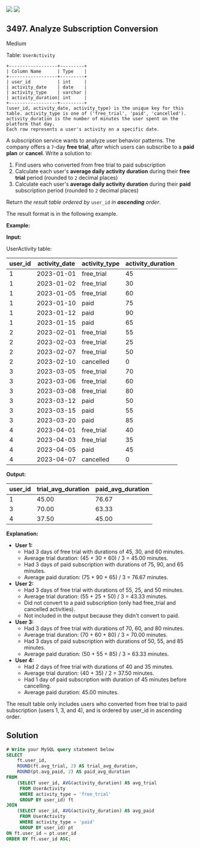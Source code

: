 [![](https://img.shields.io/github/stars/javadev/LeetCode-in-Java?label=Stars&style=flat-square)](https://github.com/javadev/LeetCode-in-Java)
[![](https://img.shields.io/github/forks/javadev/LeetCode-in-Java?label=Fork%20me%20on%20GitHub%20&style=flat-square)](https://github.com/javadev/LeetCode-in-Java/fork)

## 3497\. Analyze Subscription Conversion

Medium

Table: `UserActivity`

    +------------------+---------+
    | Column Name      | Type    |
    +------------------+---------+
    | user_id          | int     |
    | activity_date    | date    |
    | activity_type    | varchar |
    | activity_duration| int     |
    +------------------+---------+
    (user_id, activity_date, activity_type) is the unique key for this table. activity_type is one of ('free_trial', 'paid', 'cancelled').
    activity_duration is the number of minutes the user spent on the platform that day.
    Each row represents a user's activity on a specific date. 

A subscription service wants to analyze user behavior patterns. The company offers a `7`\-day **free trial**, after which users can subscribe to a **paid plan** or **cancel**. Write a solution to:

1.  Find users who converted from free trial to paid subscription
2.  Calculate each user's **average daily activity duration** during their **free trial** period (rounded to `2` decimal places)
3.  Calculate each user's **average daily activity duration** during their **paid** subscription period (rounded to `2` decimal places)

Return _the result table ordered by_ `user_id` _in **ascending** order_.

The result format is in the following example.

**Example:**

**Input:**

UserActivity table:

| user_id | activity_date | activity_type | activity_duration |
|---------|---------------|---------------|-------------------|
| 1       | 2023-01-01    | free_trial    | 45                |
| 1       | 2023-01-02    | free_trial    | 30                |
| 1       | 2023-01-05    | free_trial    | 60                |
| 1       | 2023-01-10    | paid          | 75                |
| 1       | 2023-01-12    | paid          | 90                |
| 1       | 2023-01-15    | paid          | 65                |
| 2       | 2023-02-01    | free_trial    | 55                |
| 2       | 2023-02-03    | free_trial    | 25                |
| 2       | 2023-02-07    | free_trial    | 50                |
| 2       | 2023-02-10    | cancelled     | 0                 |
| 3       | 2023-03-05    | free_trial    | 70                |
| 3       | 2023-03-06    | free_trial    | 60                |
| 3       | 2023-03-08    | free_trial    | 80                |
| 3       | 2023-03-12    | paid          | 50                |
| 3       | 2023-03-15    | paid          | 55                |
| 3       | 2023-03-20    | paid          | 85                |
| 4       | 2023-04-01    | free_trial    | 40                |
| 4       | 2023-04-03    | free_trial    | 35                |
| 4       | 2023-04-05    | paid          | 45                |
| 4       | 2023-04-07    | cancelled     | 0                 |

**Output:**

| user_id | trial_avg_duration | paid_avg_duration |
|---------|--------------------|-------------------|
| 1       | 45.00              | 76.67             |
| 3       | 70.00              | 63.33             |
| 4       | 37.50              | 45.00             |

**Explanation:**

*   **User 1:**
    *   Had 3 days of free trial with durations of 45, 30, and 60 minutes.
    *   Average trial duration: (45 + 30 + 60) / 3 = 45.00 minutes.
    *   Had 3 days of paid subscription with durations of 75, 90, and 65 minutes.
    *   Average paid duration: (75 + 90 + 65) / 3 = 76.67 minutes.
*   **User 2:**
    *   Had 3 days of free trial with durations of 55, 25, and 50 minutes.
    *   Average trial duration: (55 + 25 + 50) / 3 = 43.33 minutes.
    *   Did not convert to a paid subscription (only had free\_trial and cancelled activities).
    *   Not included in the output because they didn't convert to paid.
*   **User 3:**
    *   Had 3 days of free trial with durations of 70, 60, and 80 minutes.
    *   Average trial duration: (70 + 60 + 80) / 3 = 70.00 minutes.
    *   Had 3 days of paid subscription with durations of 50, 55, and 85 minutes.
    *   Average paid duration: (50 + 55 + 85) / 3 = 63.33 minutes.
*   **User 4:**
    *   Had 2 days of free trial with durations of 40 and 35 minutes.
    *   Average trial duration: (40 + 35) / 2 = 37.50 minutes.
    *   Had 1 day of paid subscription with duration of 45 minutes before cancelling.
    *   Average paid duration: 45.00 minutes.

The result table only includes users who converted from free trial to paid subscription (users 1, 3, and 4), and is ordered by user\_id in ascending order.

## Solution

```sql
# Write your MySQL query statement below
SELECT 
    ft.user_id,
    ROUND(ft.avg_trial, 2) AS trial_avg_duration,
    ROUND(pt.avg_paid, 2) AS paid_avg_duration
FROM
    (SELECT user_id, AVG(activity_duration) AS avg_trial
     FROM UserActivity
     WHERE activity_type = 'free_trial'
     GROUP BY user_id) ft
JOIN
    (SELECT user_id, AVG(activity_duration) AS avg_paid
     FROM UserActivity
     WHERE activity_type = 'paid'
     GROUP BY user_id) pt
ON ft.user_id = pt.user_id
ORDER BY ft.user_id ASC;
```